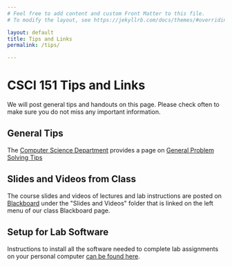 ```yaml
---
# Feel free to add content and custom Front Matter to this file.
# To modify the layout, see https://jekyllrb.com/docs/themes/#overriding-theme-defaults

layout: default
title: Tips and Links
permalink: /tips/

---
```


# CSCI 151 Tips and Links

We will post general tips and handouts on this page. Please check often to make sure you do not miss any important information.

## General Tips

The [Computer Science Department](http://www.cs.oberlin.edu/) provides a page on [General Problem Solving Tips](http://occs.cs.oberlin.edu/classes/problem-solving-tips/)

## Slides and Videos from Class

The course slides and videos of lectures and lab instructions are posted on [Blackboard](https://blackboard.oberlin.edu/) under the "Slides and Videos" folder that is linked on the left menu of our class Blackboard page.

## Setup for Lab Software

Instructions to install all the software needed to complete lab assignments on your personal computer [can be found here](https://cs.oberlin.edu/~aeck/Fall2024/CSCI151/setup.html).